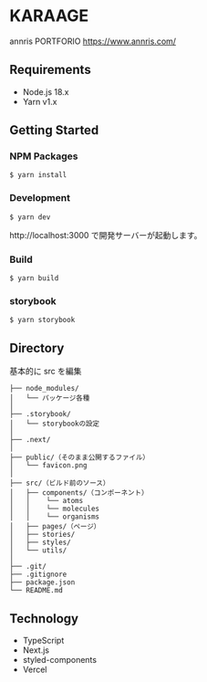 # KARAAGE

annris PORTFORIO
https://www.annris.com/

## Requirements
* Node.js 18.x
* Yarn v1.x

## Getting Started

### NPM Packages

```shell script
$ yarn install
```

### Development

```shell script
$ yarn dev
```

http://localhost:3000 で開発サーバーが起動します。

### Build

```shell script
$ yarn build
```

### storybook

```shell script
$ yarn storybook
```

## Directory
基本的に src を編集

```
├── node_modules/
│   └── パッケージ各種
│
├── .storybook/
│   └── storybookの設定
│
├── .next/
│
├── public/（そのまま公開するファイル）
│   └── favicon.png
│
├── src/（ビルド前のソース）
│   ├── components/（コンポーネント）
│   │    └── atoms
│   │    └── molecules
│   │    └── organisms
│   ├── pages/（ページ）
│   ├── stories/
│   ├── styles/
│   └── utils/
│
├── .git/
├── .gitignore
├── package.json
└── README.md
```

## Technology

- TypeScript
- Next.js
- styled-components
- Vercel
  